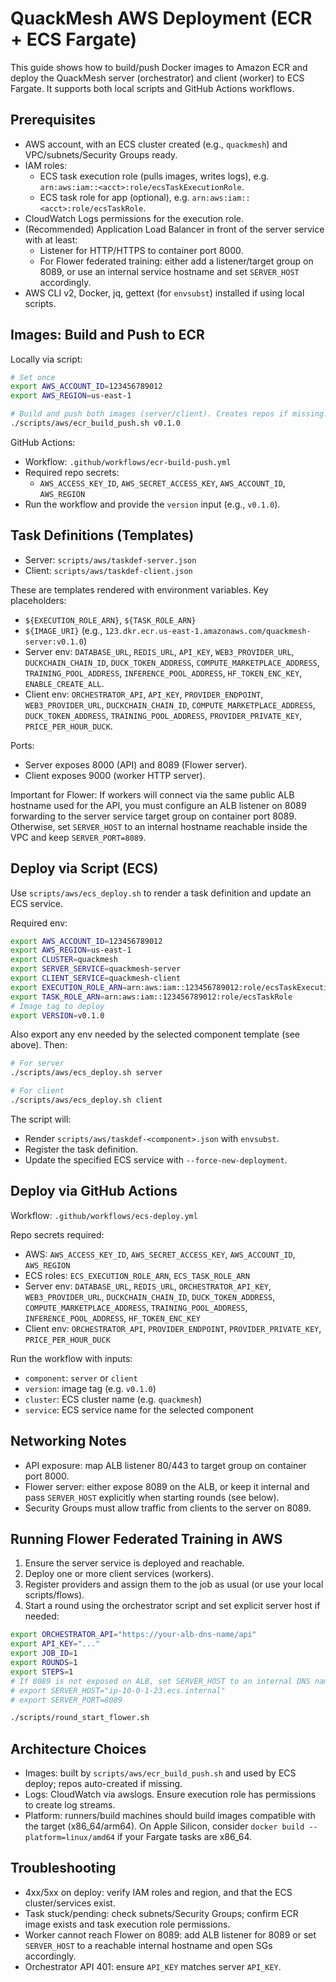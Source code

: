 # QuackMesh AWS Deployment (ECR + ECS Fargate)

This guide shows how to build/push Docker images to Amazon ECR and deploy the QuackMesh server (orchestrator) and client (worker) to ECS Fargate. It supports both local scripts and GitHub Actions workflows.

## Prerequisites

- AWS account, with an ECS cluster created (e.g., `quackmesh`) and VPC/subnets/Security Groups ready.
- IAM roles:
  - ECS task execution role (pulls images, writes logs), e.g. `arn:aws:iam::<acct>:role/ecsTaskExecutionRole`.
  - ECS task role for app (optional), e.g. `arn:aws:iam::<acct>:role/ecsTaskRole`.
- CloudWatch Logs permissions for the execution role.
- (Recommended) Application Load Balancer in front of the server service with at least:
  - Listener for HTTP/HTTPS to container port 8000.
  - For Flower federated training: either add a listener/target group on 8089, or use an internal service hostname and set `SERVER_HOST` accordingly.
- AWS CLI v2, Docker, jq, gettext (for `envsubst`) installed if using local scripts.

## Images: Build and Push to ECR

Locally via script:

```bash
# Set once
export AWS_ACCOUNT_ID=123456789012
export AWS_REGION=us-east-1

# Build and push both images (server/client). Creates repos if missing.
./scripts/aws/ecr_build_push.sh v0.1.0
```

GitHub Actions:

- Workflow: `.github/workflows/ecr-build-push.yml`
- Required repo secrets:
  - `AWS_ACCESS_KEY_ID`, `AWS_SECRET_ACCESS_KEY`, `AWS_ACCOUNT_ID`, `AWS_REGION`
- Run the workflow and provide the `version` input (e.g., `v0.1.0`).

## Task Definitions (Templates)

- Server: `scripts/aws/taskdef-server.json`
- Client: `scripts/aws/taskdef-client.json`

These are templates rendered with environment variables. Key placeholders:

- `${EXECUTION_ROLE_ARN}`, `${TASK_ROLE_ARN}`
- `${IMAGE_URI}` (e.g., `123.dkr.ecr.us-east-1.amazonaws.com/quackmesh-server:v0.1.0`)
- Server env: `DATABASE_URL`, `REDIS_URL`, `API_KEY`, `WEB3_PROVIDER_URL`, `DUCKCHAIN_CHAIN_ID`, `DUCK_TOKEN_ADDRESS`, `COMPUTE_MARKETPLACE_ADDRESS`, `TRAINING_POOL_ADDRESS`, `INFERENCE_POOL_ADDRESS`, `HF_TOKEN_ENC_KEY`, `ENABLE_CREATE_ALL`.
- Client env: `ORCHESTRATOR_API`, `API_KEY`, `PROVIDER_ENDPOINT`, `WEB3_PROVIDER_URL`, `DUCKCHAIN_CHAIN_ID`, `COMPUTE_MARKETPLACE_ADDRESS`, `DUCK_TOKEN_ADDRESS`, `TRAINING_POOL_ADDRESS`, `PROVIDER_PRIVATE_KEY`, `PRICE_PER_HOUR_DUCK`.

Ports:

- Server exposes 8000 (API) and 8089 (Flower server).
- Client exposes 9000 (worker HTTP server).

Important for Flower: If workers will connect via the same public ALB hostname used for the API, you must configure an ALB listener on 8089 forwarding to the server service target group on container port 8089. Otherwise, set `SERVER_HOST` to an internal hostname reachable inside the VPC and keep `SERVER_PORT=8089`.

## Deploy via Script (ECS)

Use `scripts/aws/ecs_deploy.sh` to render a task definition and update an ECS service.

Required env:

```bash
export AWS_ACCOUNT_ID=123456789012
export AWS_REGION=us-east-1
export CLUSTER=quackmesh
export SERVER_SERVICE=quackmesh-server
export CLIENT_SERVICE=quackmesh-client
export EXECUTION_ROLE_ARN=arn:aws:iam::123456789012:role/ecsTaskExecutionRole
export TASK_ROLE_ARN=arn:aws:iam::123456789012:role/ecsTaskRole
# Image tag to deploy
export VERSION=v0.1.0
```

Also export any env needed by the selected component template (see above). Then:

```bash
# For server
./scripts/aws/ecs_deploy.sh server

# For client
./scripts/aws/ecs_deploy.sh client
```

The script will:

- Render `scripts/aws/taskdef-<component>.json` with `envsubst`.
- Register the task definition.
- Update the specified ECS service with `--force-new-deployment`.

## Deploy via GitHub Actions

Workflow: `.github/workflows/ecs-deploy.yml`

Repo secrets required:

- AWS: `AWS_ACCESS_KEY_ID`, `AWS_SECRET_ACCESS_KEY`, `AWS_ACCOUNT_ID`, `AWS_REGION`
- ECS roles: `ECS_EXECUTION_ROLE_ARN`, `ECS_TASK_ROLE_ARN`
- Server env: `DATABASE_URL`, `REDIS_URL`, `ORCHESTRATOR_API_KEY`, `WEB3_PROVIDER_URL`, `DUCKCHAIN_CHAIN_ID`, `DUCK_TOKEN_ADDRESS`, `COMPUTE_MARKETPLACE_ADDRESS`, `TRAINING_POOL_ADDRESS`, `INFERENCE_POOL_ADDRESS`, `HF_TOKEN_ENC_KEY`
- Client env: `ORCHESTRATOR_API`, `PROVIDER_ENDPOINT`, `PROVIDER_PRIVATE_KEY`, `PRICE_PER_HOUR_DUCK`

Run the workflow with inputs:

- `component`: `server` or `client`
- `version`: image tag (e.g. `v0.1.0`)
- `cluster`: ECS cluster name (e.g. `quackmesh`)
- `service`: ECS service name for the selected component

## Networking Notes

- API exposure: map ALB listener 80/443 to target group on container port 8000.
- Flower server: either expose 8089 on the ALB, or keep it internal and pass `SERVER_HOST` explicitly when starting rounds (see below).
- Security Groups must allow traffic from clients to the server on 8089.

## Running Flower Federated Training in AWS

1) Ensure the server service is deployed and reachable.
2) Deploy one or more client services (workers).
3) Register providers and assign them to the job as usual (or use your local scripts/flows).
4) Start a round using the orchestrator script and set explicit server host if needed:

```bash
export ORCHESTRATOR_API="https://your-alb-dns-name/api"
export API_KEY="..."
export JOB_ID=1
export ROUNDS=1
export STEPS=1
# If 8089 is not exposed on ALB, set SERVER_HOST to an internal DNS name/IP in the VPC
# export SERVER_HOST="ip-10-0-1-23.ecs.internal"
# export SERVER_PORT=8089

./scripts/round_start_flower.sh
```

## Architecture Choices

- Images: built by `scripts/aws/ecr_build_push.sh` and used by ECS deploy; repos auto-created if missing.
- Logs: CloudWatch via awslogs. Ensure execution role has permissions to create log streams.
- Platform: runners/build machines should build images compatible with the target (x86_64/arm64). On Apple Silicon, consider `docker build --platform=linux/amd64` if your Fargate tasks are x86_64.

## Troubleshooting

- 4xx/5xx on deploy: verify IAM roles and region, and that the ECS cluster/services exist.
- Task stuck/pending: check subnets/Security Groups; confirm ECR image exists and task execution role permissions.
- Worker cannot reach Flower on 8089: add ALB listener for 8089 or set `SERVER_HOST` to a reachable internal hostname and open SGs accordingly.
- Orchestrator API 401: ensure `API_KEY` matches server `API_KEY`.
